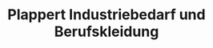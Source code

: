---
title: "Plappert Industriebedarf und Berufskleidung"
url: /villingen-schwenningen/plappert-industriebedarf-und-berufskleidung/
shop: Kleidung
---